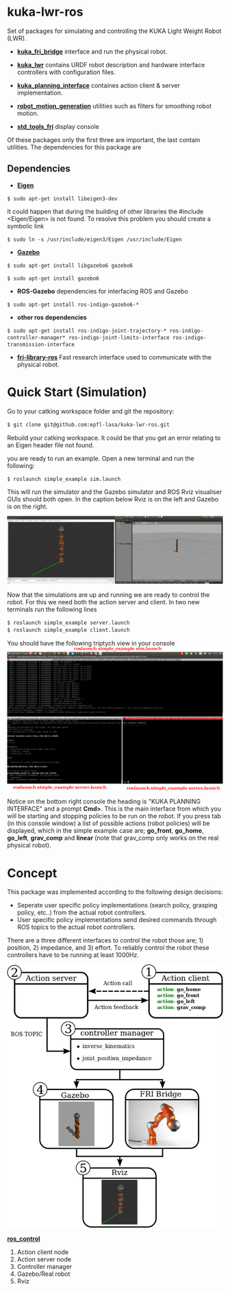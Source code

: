 # kuka-lwr-ros
Set of packages for simulating and controlling the KUKA Light Weight Robot (LWR). 

* [**kuka_fri_bridge**](https://github.com/epfl-lasa/kuka-lwr-ros/tree/master/kuka_fri_bridge)         interface and run the physical robot.
  
* [**kuka_lwr**](https://github.com/epfl-lasa/kuka-lwr-ros/tree/master/kuka_lwr)                 contains URDF robot description and hardware interface controllers with configuration files.

* [**kuka_planning_interface**](https://github.com/epfl-lasa/kuka-lwr-ros/tree/master/kuka_planning_interface)  containes action client & server implementation.

* [**robot_motion_generation**](https://github.com/epfl-lasa/kuka-lwr-ros/tree/master/robot_motion_generation)  utilities such as filters for smoothing robot motion.

* [**std_tools_fri**](https://github.com/epfl-lasa/kuka-lwr-ros/tree/master/std_tools_fri)            display console 

Of these packages only the first three are important, the last contain utilities. The dependencies
for this package are

## Dependencies
* [**Eigen**](http://eigen.tuxfamily.org/index.php?title=Main_Page)
```
$ sudo apt-get install libeigen3-dev 
```
It could happen that during the building of other libraries the #include <Eigen/Eigen> is not found. To resolve this 
problem you should create a symbolic link 
```
$ sudo ln -s /usr/include/eigen3/Eigen /usr/include/Eigen
```

* [**Gazebo**](http://gazebosim.org/) 
```
$ sudo apt-get install libgazebo6 gazebo6
```
```
$ sudo apt-get install gazebo6
```
* **ROS-Gazebo** dependencies for interfacing ROS and Gazebo
```
$ sudo apt-get install ros-indigo-gazebo6-*
```
* **other ros dependencies**
```
$ sudo apt-get install ros-indigo-joint-trajectory-* ros-indigo-controller-manager* ros-indigo-joint-limits-interface ros-indigo-transmission-interface
```
* [**fri-library-ros**](https://github.com/epfl-lasa/fri-library-ros) Fast research interface used to communicate 
 with the physical robot.

# Quick Start (Simulation)

Go to your catking workspace folder and git the repository:
```sh
$ git clone git@github.com:epfl-lasa/kuka-lwr-ros.git
```
Rebuild your catking workspace. It could be that you get an error relating to an Eigen header file not found.

you are ready to run an example. Open 
a new terminal and run the following:
```sh
$ roslaunch simple_example sim.launch
```
This will run the simulator and the Gazebo simulator and ROS Rviz visualiser GUIs should both open. In the
caption below Rviz is on the left and Gazebo is on the right.

![alt text](readme/gazebo_rviz.png "Gazebo and Rviz GUIs")

Now that the simulations are up and running we are ready to control the robot. For this we need both the action 
server and client. In two new terminals run the following lines

```sh
$ roslaunch simple_example server.launch
$ roslaunch simple_example client.launch
```

You should have the following triptych view in your console 
![alt text](readme/console.png "Triptych console view")

Notice on the bottom right console the heading is "KUKA PLANNING INTERFACE" and a prompt **Cmd>**. This is 
the main interface from which you will be starting and stopping policies to be run on the robot. If you
press tab (in this console window) a list of possible actions (robot policies) will be displayed, which in the 
simple example case are; **go_front**, **go_home**,
**go_left**, **grav_comp** and **linear** (note that grav_comp only works on the real physical robot).

# Concept

This package was implemented according to the following design decisions:
*  Seperate user specific policy implementations (search policy, grasping policy, etc..) from the actual robot controllers.
*  User specific policy implementations send desired commands through ROS topics to the actual robot controllers. 

There are a three different interfaces to control the robot those are; 1) position, 2) impedance, and 3) effort.
To reliably control the robot these controllers have to be running at least 1000Hz.  


![alt text](readme/concept.png "Description goes here")


[**ros_control**](http://gazebosim.org/tutorials?tut=ros_control)  


<ol>
  <li>Action client node</li>
  <li>Action server node</li>
  <li>Controller manager</li>
  <li>Gazebo/Real robot</li>
  <li>Rviz</li>
</ol>
